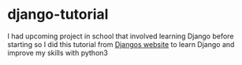 # django-tutorial
I had upcoming project in school that involved learning Django before starting so I did this tutorial from [Djangos website](https://docs.djangoproject.com/en/3.1/intro/tutorial01/) to learn Django and improve my skills with python3
